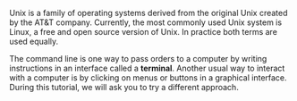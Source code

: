 <script>
import Quiz from "$components/Quiz.svelte";
</script>

Unix is a family of operating systems derived from the original Unix created by the AT&T company. Currently, the most commonly used Unix system is Linux, a free and open source version of Unix. In practice both terms are used equally.

The command line is one way to pass orders to a computer by writing instructions in an interface called a **terminal**.
Another usual way to interact with a computer is by clicking on menus or buttons in a graphical interface. During this tutorial, we will ask you to try a different approach.
